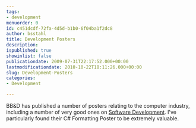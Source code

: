 ```yaml
---
tags:
- development
menuorder: 0
id: c451dcdf-72fa-4d5d-b1b0-6f04ba1f2dc8
author: bsstahl
title: Development Posters
description: 
ispublished: true
showinlist: false
publicationdate: 2009-07-31T22:17:52.000+00:00
lastmodificationdate: 2010-10-22T18:11:26.000+00:00
slug: Development-Posters
categories:
- Development

---
```

BB&D has published a number of posters relating to the computer industry, including a number of very good ones on [Software Development](https://web.archive.org/web/20090423035938/http://www.drp.co.za/Posters/Development/tabid/67/Default.aspx). I've particularly found their C# Formatting Poster to be extremely valuable.